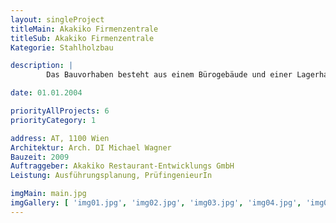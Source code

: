 ```yaml
---
layout: singleProject
titleMain: Akakiko Firmenzentrale
titleSub: Akakiko Firmenzentrale
Kategorie: Stahlholzbau

description: |
        Das Bauvorhaben besteht aus einem Bürogebäude und einer Lagerhalle. Das Bürogebäude ist aus Stahlbeton (Wände Stahlbeton, Decken Hohldielendecke, bzw. Elementdecke oder Ortbetondecke). Die Lagerhalle ist 12m hoch und besteht aus Stahlrahmen. Die Fundierung erfolgt über Einzel- bzw. Streifenfundamente oder über eine Bodenplatte auf Grund der ungleichen Bodenverhältnisse.

date: 01.01.2004

priorityAllProjects: 6
priorityCategory: 1

address: AT, 1100 Wien
Architektur: Arch. DI Michael Wagner
Bauzeit: 2009
Auftraggeber: Akakiko Restaurant-Entwicklungs GmbH
Leistung: Ausführungsplanung, PrüfingenieurIn

imgMain: main.jpg
imgGallery: [ 'img01.jpg', 'img02.jpg', 'img03.jpg', 'img04.jpg', 'img05.jpg']
---
```

